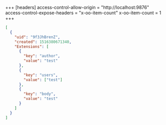 +++
[headers]
access-control-allow-origin = "http://localhost:9876"
access-control-expose-headers = "x-oo-item-count"
x-oo-item-count = 1
+++

```json
[
  {
    "uid": "9f3JhBrenZ",
    "created": 1516380671340,
    "Extensions": [
      {
        "key": "author",
        "value": "test"
      },
      {
        "key": "users",
        "value": ["test"]
      },
      {
        "key": "body",
        "value": "test"
      }
    ]
  }
]
```
